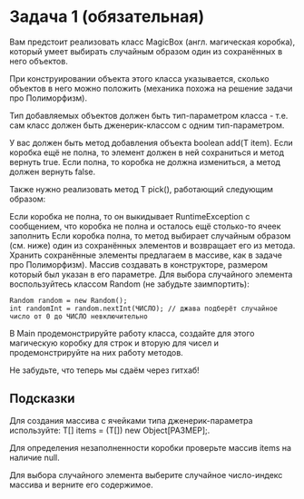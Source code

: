 # Задача 1 (обязательная)
Вам предстоит реализовать класс MagicBox (англ. магическая коробка), который умеет выбирать случайным образом один из сохранённых в него объектов.

При конструировании объекта этого класса указывается, сколько объектов в него можно положить (механика похожа на решение задачи про Полиморфизм).

Тип добавляемых объектов должен быть тип-параметром класса - т.е. сам класс должен быть дженерик-классом с одним тип-параметром.

У вас должен быть метод добавления объекта boolean add(T item). Если коробка ещё не полна, то элемент должен в ней сохраниться и метод вернуть true. Если полна, то коробка не должна измениться, а метод должен вернуть false.

Также нужно реализовать метод T pick(), работающий следующим образом:

Если коробка не полна, то он выкидывает RuntimeException с сообщением, что коробка не полна и осталось ещё столько-то ячеек заполнить
Если коробка полна, то метод выбирает случайным образом (см. ниже) один из сохранённых элементов и возвращает его из метода.
Хранить сохранённые элементы предлагаем в массиве, как в задаче про Полиморфизм). Массив создавать в конструкторе, размером который был указан в его параметре. Для выбора случайного элемента воспользуйтесь классом Random (не забудьте заимпортить):
```
Random random = new Random();
int randomInt = random.nextInt(ЧИСЛО); // джава подберёт случайное число от 0 до ЧИСЛО невключительно
```
В Main продемонстрируйте работу класса, создайте для этого магическую коробку для строк и вторую для чисел и продемонстрируйте на них работу методов.

Не забудьте, что теперь мы сдаём через гитхаб!

## Подсказки

Для создания массива с ячейками типа дженерик-параметра используйте: T[] items = (T[]) new Object[РАЗМЕР];.

Для определения незаполненности коробки проверьте массив items на наличие null.

Для выбора случайного элемента выберите случайное число-индекс массива и верните его содержимое.

